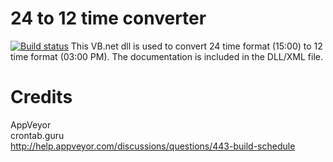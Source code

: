 # 24 to 12 time converter
[![Build status](https://ci.appveyor.com/api/projects/status/dmx0qeiu9vt89bts?svg=true)](https://ci.appveyor.com/project/colt05/24time-2-12time)
This VB.net dll is used to convert 24 time format (15:00) to 12 time format (03:00 PM).
The documentation is included in the DLL/XML file.
# Credits
AppVeyor  
crontab.guru  
http://help.appveyor.com/discussions/questions/443-build-schedule 
